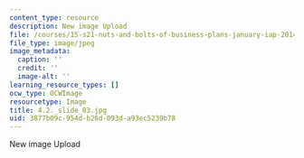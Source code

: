 ```yaml
---
content_type: resource
description: New image Upload
file: /courses/15-s21-nuts-and-bolts-of-business-plans-january-iap-2014/3877b09c954db26d093da93ec5239b78_4.2._slide_83.jpg
file_type: image/jpeg
image_metadata:
  caption: ''
  credit: ''
  image-alt: ''
learning_resource_types: []
ocw_type: OCWImage
resourcetype: Image
title: 4.2._slide_83.jpg
uid: 3877b09c-954d-b26d-093d-a93ec5239b78
---
```

New image Upload